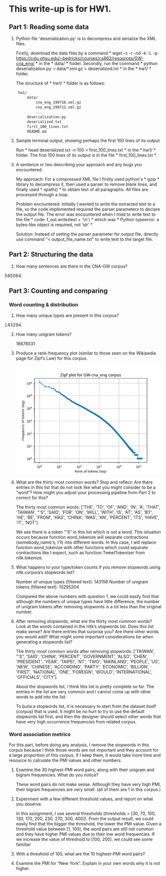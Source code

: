 # This write-up is for HW1.

## Part 1: Reading some data

1. Python file 'deserialization.py' is to decompress and serialize the XML files. 

	Firstly, download the data files by a command * wget -c -r -nd -k -L -p https://cslu.ohsu.edu/~bedricks/courses/cs662/resources/GW-cna_eng/ * in the * data/ * folder.
	Secondly, run the command * python deserialization.py -i data/*.xml.gz > deserialized.txt * in the * hw1/ * folder.

	The structure of * hw1/ * folder is as follows:

		hw1/
			data/
				cna_eng_199710.xml.gz
				cna_eng_199712.xml.gz
				...
			deserialization.py
			deserialized.txt
			first_100_lines.txt
			README.md

2. Sample terminal output, showing perhaps the first 100 lines of its output

	 Run * head deserialized.txt -n 100 > first_100_lines.txt * in the * hw1/ * folder. The first 100 lines of its output is in the file * first_100_lines.txt *.

3. A sentence or two describing your approach and any bugs you encountered. 

	 My approach: For a compressed XML file I firstly used python's * gzip * library to decompress it, then used a parser to remove blank lines, and finally used * xpath() * to obtain text of all paragraphs. All files are processed through a loop.

   Problem encountered: Initially I wanted to write the extracted text to a file, so the code implemented required the parser parameters to declare the output file. The error was encountered when I tried to write text to the file * code: f_out.write(text + '\n') * which was * Python typeerror: a bytes-like object is required, not ‘str’ *
   
   Solution: Instead of setting the parser parameter for output file, directly use command "< output_file_name.txt" to write text to the target file.
   
   
## Part 2: Structuring the data

1. How many sentences are there in the CNA-GW corpus?

   585064.

## Part 3: Counting and comparing

### Word counting & distribution

1. How many unique types are present in this corpus? 

    143294.

2. How many unigram tokens?

   16676531

3. Produce a rank-frequency plot (similar to those seen on the Wikipedia page for Zipf’s Law) for this corpus. 

	![Plot](https://github.com/hyihua/CS562-NLP/blob/main/hw1/zipf_law.png)

4. What are the thirty most common words? Stop and reflect: Are there entries in this list that do not look like what you might consider to be a “word”? How might you adjust your processing pipeline from Part 2 to correct for this?

	 The thirty most common words: ['THE', 'TO', 'OF', 'AND', 'IN', 'A', 'THAT', 'TAIWAN', "'S", 'SAID', 'FOR', 'ON', 'WILL', 'WITH', 'IS', 'AT', 'AS', 'BY', 'HE', 'BE', 'FROM', 'HAS', 'CHINA', 'WAS', 'AN', 'PERCENT', 'ITS', 'HAVE', 'IT', 'NOT']. 

	 We see there is a token "'S" in this list which is not a word. This situation occurs because function word_tokenize will separate contractions (somebody_name's, I'll) into different words. In this case, I will replace function word_tokenize with other functions which could separate contractions like I expect, such as function TweetTokenizer from nltk.tokenize.

5. What happens to your type/token counts if you remove stopwords using nltk.corpora’s stopwords list? 

	 Number of unique types (filtered text): 143156
   Number of unigram tokens (filtered text): 10295204

   Compared the above numbers with question 1, we could easily find that although the numbers of unique types have little difference, the number of unigram tokens after removing stopwords is a lot less than the original number.

6. After removing stopwords, what are the thirty most common words? Look at the words contained in the nltk’s stopwords list. Does this list make sense? Are there entries that surprise you? Are there other words you would add? What might some important considerations be when generating a stopwords list?

	 The thirty most common words after removing stopwords: ['TAIWAN', "'S", 'SAID', 'CHINA', 'PERCENT', 'GOVERNMENT', 'ALSO', 'CHEN', 'PRESIDENT', 'YEAR', 'TAIPEI', 'NT', 'TWO', 'MAINLAND', 'PEOPLE', 'US', 'NEW', 'CHINESE', 'ACCORDING', 'PARTY', 'ECONOMIC', 'BILLION', 'FIRST', 'NATIONAL', 'ONE', 'FOREIGN', 'WOULD', 'INTERNATIONAL', 'OFFICIALS', 'CITY']. 

	 About the stopwords list, I think this list is pretty complete so far. The entries in the list are very common and I cannot come up with other words to add into the list.

	 To buiia a stopwords list, it is necessary to start from the dataset itself (corpus) that is used. It might be no hurt to try to use the default stopwords list first, and then the designer should select other words that have very high occurrence frequencies from related corpus.

### Word association metrics

For this part, before doing any analysis, I remove the stopwords in this corpus because I think those words are not important and they account for a large proportion of this corpus. If I keep them, it would take more time and resource to calculate the PMI values and other numbers.

1. Examine the 30 highest-PMI word pairs, along with their unigram and bigram frequencies. What do you notice?

	 These word pairs do not make sense. Although they have very high PMI, their bigram frequencies are very small. (all of them are 1 in this corpus.)

2. Experiment with a few different threshold values, and report on what you observe.

	 In this assignment, I use several thresholds (thresholds = [30, 70, 100, 130, 170, 200, 230, 270, 300, 400]). From the output result, we could easily find that the bigger the threshold, the lower the PMI value. Given a threshold value between [1, 100), the word pairs are still not common and they have higher PMI values due to their low word frequencies. If we increase the value of threshold to [100, 200), we could see some familiar

3. With a threshold of 100, what are the 10 highest-PMI word pairs?

4. Examine the PMI for “New York”. Explain in your own words why it is not higher.














